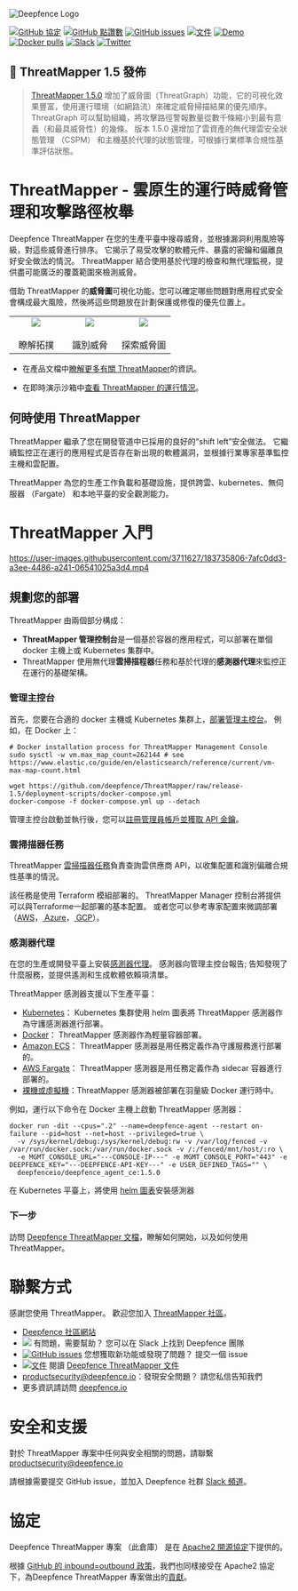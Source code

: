 ![Deepfence Logo](images/readme/deepfence-logo.png)

[![GitHub 協定](https://img.shields.io/github/license/deepfence/ThreatMapper)](https://github.com/deepfence/ThreatMapper/blob/master/LICENSE) [![GitHub 點讚數](https://img.shields.io/github/stars/deepfence/ThreatMapper)](https://github.com/deepfence/ThreatMapper/stargazers) [![GitHub issues](https://img.shields.io/github/issues/deepfence/ThreatMapper)](https://github.com/deepfence/ThreatMapper/issues) [![文件](https://img.shields.io/badge/documentation-read-green)](https://community.deepfence.io/threatmapper/docs) [![Demo](https://img.shields.io/badge/threatmapper-demo-green)](https://community.deepfence.io/threatmapper/docs/demo) [![Docker pulls](https://img.shields.io/docker/pulls/deepfenceio/deepfence_agent_ce)](https://hub.docker.com/r/deepfenceio/deepfence_agent_ce) [![Slack](https://img.shields.io/badge/slack-@deepfence-blue.svg?logo=slack)](https://join.slack.com/t/deepfence-community/shared_invite/zt-podmzle9-5X~qYx8wMaLt9bGWwkSdgQ) [![Twitter](https://img.shields.io/twitter/url?style=social&url=https%3A%2F%2Fgithub.com%2Fdeepfence%2FThreatMapper)](https://twitter.com/intent/tweet?text=Wow:&url=https%3A%2F%2Fgithub.com%2Fdeepfence%2FThreatMapper)

## :tada: ThreatMapper 1.5 發佈

> [ThreatMapper 1.5.0](https://docs.deepfence.io/threatmapper/zh-TW/docs/installation/) 增加了威脅圖（ThreatGraph）功能，它的可視化效果豐富，使用運行環境（如網路流）來確定威脅掃描結果的優先順序。   ThreatGraph 可以幫助組織，將攻擊路徑警報數量從數千條縮小到最有意義（和最具威脅性）的幾條。 版本 1.5.0 還增加了雲資產的無代理雲安全狀態管理 （CSPM） 和主機基於代理的狀態管理，可根據行業標準合規性基準評估狀態。

# ThreatMapper - 雲原生的運行時威脅管理和攻擊路徑枚舉

Deepfence ThreatMapper 在您的生產平臺中搜尋威脅，並根據漏洞利用風險等級，對這些威脅進行排序。 它揭示了易受攻擊的軟體元件、暴露的密鑰和偏離良好安全做法的情況。  ThreatMapper 結合使用基於代理的檢查和無代理監視，提供盡可能廣泛的覆蓋範圍來檢測威脅。

借助 ThreatMapper 的**威脅圖**可視化功能，您可以確定哪些問題對應用程式安全會構成最大風險，然後將這些問題放在計劃保護或修復的優先位置上。

<table width="100%">
  <tr>
  <td align="center" valign="top" width="33%"><a href="../../raw/master/images/readme/threatmapper-topology-full.jpg"><img src="images/readme/threatmapper-topology-thumb.jpg" border=0 align="center"/></a>
    <br/><br/>
    瞭解拓撲
  </td>
  <td align="center" valign="top" width="33%"><a href="../../raw/master/images/readme/threatmapper-vulnerabilities-full.jpg"><img src="images/readme/threatmapper-vulnerabilities-thumb.jpg" border=0 align="center"/></a>
    <br/><br/>
    識別威脅
  </td>
  <td align="center" valign="top" width="33%"><a href="../../raw/master/images/readme/threatmapper-threatgraph-full.jpg"><img src="images/readme/threatmapper-threatgraph-thumb.jpg" border=0 align="center"/></a>
    <br/><br/>
    探索威脅圖
  </td>
  </tr>
</table>

 * 在產品文檔中[瞭解更多有關 ThreatMapper](https://community.deepfence.io/threatmapper/docs/)的資訊。

 * 在即時演示沙箱中[查看 ThreatMapper 的運行情況](https://community.deepfence.io/threatmapper/docs/demo)。

## 何時使用 ThreatMapper

ThreatMapper 繼承了您在開發管道中已採用的良好的“shift left”安全做法。 它繼續監控正在運行的應用程式是否存在新出現的軟體漏洞，並根據行業專家基準監控主機和雲配置。

ThreatMapper 為您的生產工作負載和基礎設施，提供跨雲、kubernetes、無伺服器 （Fargate） 和本地平臺的安全觀測能力。


# ThreatMapper 入門



https://user-images.githubusercontent.com/3711627/183735806-7afc0dd3-a3ee-4486-a241-06541025a3d4.mp4


## 規劃您的部署

ThreatMapper 由兩個部分構成：

 * **ThreatMapper 管理控制台**是一個基於容器的應用程式，可以部署在單個 docker 主機上或 Kubernetes 集群中。
 * ThreatMapper 使用無代理**雲掃描程器**任務和基於代理的**感測器代理**來監控正在運行的基礎架構。

### 管理主控台

首先，您要在合適的 docker 主機或 Kubernetes 集群上，[部署管理主控台](https://community.deepfence.io/threatmapper/docs/console/)。  例如，在 Docker 上：

```shell script
# Docker installation process for ThreatMapper Management Console
sudo sysctl -w vm.max_map_count=262144 # see https://www.elastic.co/guide/en/elasticsearch/reference/current/vm-max-map-count.html

wget https://github.com/deepfence/ThreatMapper/raw/release-1.5/deployment-scripts/docker-compose.yml
docker-compose -f docker-compose.yml up --detach
```

管理主控台啟動並執行後，您可以[註冊管理員帳戶並獲取 API 金鑰](https://community.deepfence.io/threatmapper/docs/console/initial-configuration)。

### 雲掃描器任務

ThreatMapper [雲掃描器任務](https://community.deepfence.io/threatmapper/docs/cloudscanner/)負責查詢雲供應商 API，以收集配置和識別偏離合規性基準的情況。

該任務是使用 Terraform 模組部署的。 ThreatMapper Manager 控制台將提供可以與Terraforme一起部署的基本配置。 或者您可以參考專家配置來微調部署（[AWS](https://github.com/deepfence/terraform-aws-cloud-scanner)，[ Azure](https://github.com/deepfence/terraform-azure-cloud-scanner)，[ GCP](https://github.com/deepfence/terraform-gcp-cloud-scanner)）。

### 感測器代理

在您的生產或開發平臺上安裝[感測器代理](https://community.deepfence.io/threatmapper/docs/sensors/)。 感測器向管理主控台報告; 告知發現了什麼服務，並提供遙測和生成軟體依賴項清單。

ThreatMapper 感測器支援以下生產平臺：

 * [Kubernetes](https://community.deepfence.io/threatmapper/docs/sensors/kubernetes/)： Kubernetes 集群使用 helm 圖表將 ThreatMapper 感測器作為守護感測器進行部署。
 * [Docker](https://community.deepfence.io/threatmapper/docs/sensors/docker/)： ThreatMapper 感測器作為輕量容器部署。
 * [Amazon ECS](https://community.deepfence.io/threatmapper/docs/sensors/aws-ecs)： ThreatMapper 感測器是用任務定義作為守護服務進行部署的。
 * [AWS Fargate](https://community.deepfence.io/threatmapper/docs/sensors/aws-fargate)： ThreatMapper 感測器是用任務定義作為 sidecar 容器進行部署的。
 * [裸機或虛擬機](https://community.deepfence.io/threatmapper/docs/sensors/linux-host/)：ThreatMapper 感測器被部署在羽量級 Docker 運行時中。

例如，運行以下命令在 Docker 主機上啟動 ThreatMapper 感測器：

```shell script
docker run -dit --cpus=".2" --name=deepfence-agent --restart on-failure --pid=host --net=host --privileged=true \
  -v /sys/kernel/debug:/sys/kernel/debug:rw -v /var/log/fenced -v /var/run/docker.sock:/var/run/docker.sock -v /:/fenced/mnt/host/:ro \
  -e MGMT_CONSOLE_URL="---CONSOLE-IP---" -e MGMT_CONSOLE_PORT="443" -e DEEPFENCE_KEY="---DEEPFENCE-API-KEY---" -e USER_DEFINED_TAGS="" \
  deepfenceio/deepfence_agent_ce:1.5.0
```

在 Kubernetes 平臺上，將使用 [helm 圖表](https://community.deepfence.io/threatmapper/docs/sensors/kubernetes/)安裝感測器

### 下一步

訪問 [Deepfence ThreatMapper 文檔](https://community.deepfence.io/threatmapper/docs/)，瞭解如何開始，以及如何使用 ThreatMapper。


# 聯繫方式

感謝您使用 ThreatMapper。  歡迎您加入 [ThreatMapper 社區](COMMUNITY.md)。

* [Deepfence 社區網站](https://community.deepfence.io)
* [<img src="https://img.shields.io/badge/slack-@deepfence-brightgreen.svg?logo=slack" />](https://join.slack.com/t/deepfence-community/shared_invite/zt-podmzle9-5X~qYx8wMaLt9bGWwkSdgQ) 有問題，需要幫助？  您可以在 Slack 上找到 Deepfence 團隊
* [![GitHub issues](https://img.shields.io/github/issues/deepfence/ThreatMapper)](https://github.com/deepfence/ThreatMapper/issues) 您想獲取新功能或發現了問題？   提交一個 issue
* [![文件](https://img.shields.io/badge/documentation-read-green)](https://community.deepfence.io/threatmapper/docs/) 閱讀 [Deepfence ThreatMapper 文件](https://community.deepfence.io/threatmapper/docs/)
* [productsecurity@deepfence.io](SECURITY.md)：發現安全問題？   請您私信告知我們
* 更多資訊請訪問 [deepfence.io](https://deepfence.io/)


# 安全和支援

對於 ThreatMapper 專案中任何與安全相關的問題，請聯繫 [productsecurity@deepfence.io](SECURITY.md)

請根據需要提交 GitHub issue，並加入 Deepfence 社群 [Slack 頻道](https://join.slack.com/t/deepfence-community/shared_invite/zt-podmzle9-5X~qYx8wMaLt9bGWwkSdgQ)。


# 協定

Deepfence ThreatMapper 專案 （此倉庫） 是在 [Apache2 開源協定](https://www.apache.org/licenses/LICENSE-2.0)下提供的。

根據 [GitHub 的 inbound=outbound 政策](https://docs.github.com/en/github/site-policy/github-terms-of-service#6-contributions-under-repository-license)，我們也同樣接受在 Apache2 協定下，為Deepfence ThreatMapper 專案做出的[貢獻](CONTRIBUTING.md)。
